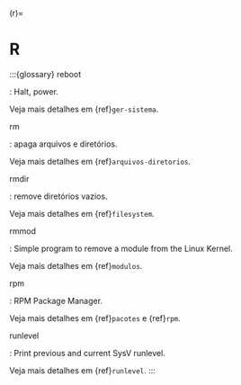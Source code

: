 (r)=

# R

:::{glossary}
reboot

: Halt, power.

  Veja mais detalhes em {ref}`ger-sistema`.

rm

: apaga arquivos e diretórios.

  Veja mais detalhes em {ref}`arquivos-diretorios`.

rmdir

: remove diretórios vazios.

  Veja mais detalhes em {ref}`filesystem`.

rmmod

: Simple program to remove a module from the Linux Kernel.

  Veja mais detalhes em {ref}`modulos`.

rpm

: RPM Package Manager.

  Veja mais detalhes em {ref}`pacotes` e {ref}`rpm`.

runlevel

: Print previous and current SysV runlevel.

  Veja mais detalhes em {ref}`runlevel`.
:::
